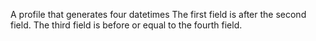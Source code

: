 A profile that generates four datetimes
The first field is after the second field.
The third field is before or equal to the fourth field.

